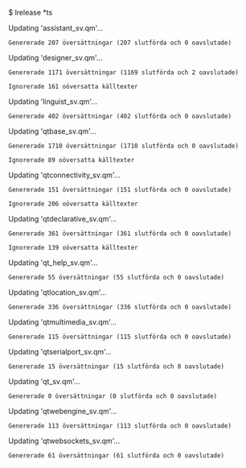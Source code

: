 $ lrelease *ts

Updating 'assistant_sv.qm'...

    Genererade 207 översättningar (207 slutförda och 0 oavslutade)

    
Updating 'designer_sv.qm'...

    Genererade 1171 översättningar (1169 slutförda och 2 oavslutade)
    
    Ignorerade 161 oöversatta källtexter

    
Updating 'linguist_sv.qm'...

    Genererade 402 översättningar (402 slutförda och 0 oavslutade)

    
Updating 'qtbase_sv.qm'...

    Genererade 1710 översättningar (1710 slutförda och 0 oavslutade)
    
    Ignorerade 89 oöversatta källtexter

    
Updating 'qtconnectivity_sv.qm'...

    Genererade 151 översättningar (151 slutförda och 0 oavslutade)
    
    Ignorerade 206 oöversatta källtexter

    
Updating 'qtdeclarative_sv.qm'...

    Genererade 361 översättningar (361 slutförda och 0 oavslutade)
    
    Ignorerade 139 oöversatta källtexter

    
Updating 'qt_help_sv.qm'...

    Genererade 55 översättningar (55 slutförda och 0 oavslutade)

    
Updating 'qtlocation_sv.qm'...

    Genererade 336 översättningar (336 slutförda och 0 oavslutade)

    
Updating 'qtmultimedia_sv.qm'...

    Genererade 115 översättningar (115 slutförda och 0 oavslutade)

    
Updating 'qtserialport_sv.qm'...

    Genererade 15 översättningar (15 slutförda och 0 oavslutade)

    
Updating 'qt_sv.qm'...

    Genererade 0 översättningar (0 slutförda och 0 oavslutade)

    
Updating 'qtwebengine_sv.qm'...

    Genererade 113 översättningar (113 slutförda och 0 oavslutade)

    
Updating 'qtwebsockets_sv.qm'...

    Genererade 61 översättningar (61 slutförda och 0 oavslutade)
    

